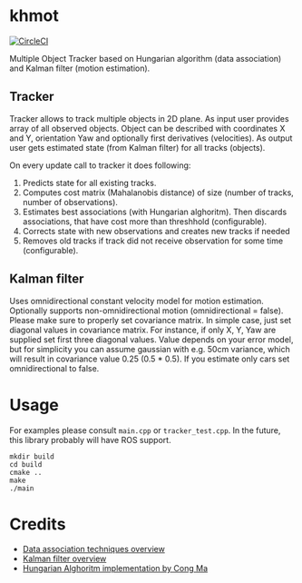 # khmot

[![CircleCI](https://circleci.com/gh/r7vme/khmot.svg?style=svg&circle-token=1e8d4b00566db51b2cba5178e5281a2c1093b789)](https://circleci.com/gh/r7vme/khmot)

Multiple Object Tracker based on Hungarian algorithm (data association) and Kalman filter (motion estimation).

## Tracker

Tracker allows to track multiple objects in 2D plane. As input user provides array of all observed objects. Object can be described with coordinates X and Y, orientation Yaw and optionally first derivatives (velocities). As output user gets estimated state (from Kalman filter) for all tracks (objects).

On every update call to tracker it does following:
1. Predicts state for all existing tracks.
2. Computes cost matrix (Mahalanobis distance) of size (number of tracks, number of observations).
3. Estimates best associations (with Hungarian alghoritm). Then discards associations, that have cost more than threshhold (configurable).
4. Corrects state with new observations and creates new tracks if needed
5. Removes old tracks if track did not receive observation for some time (configurable).

## Kalman filter

Uses omnidirectional constant velocity model for motion estimation. Optionally supports non-omnidirectional motion (omnidirectional = false). Please make sure to properly set covariance matrix. In simple case, just set diagonal values in covariance matrix. For instance, if only X, Y, Yaw are supplied set first three diagonal values. Value depends on your error model, but for simplicity you can assume gaussian with e.g. 50cm variance, which will result in covariance value 0.25 (0.5 * 0.5). If you estimate only cars set omnidirectional to false.

# Usage

For examples please consult `main.cpp` or `tracker_test.cpp`. In the future, this library probably will have ROS support.

```
mkdir build
cd build
cmake ..
make
./main
```

# Credits

- [Data association techniques overview](http://ais.informatik.uni-freiburg.de/teaching/ws10/robotics2/pdfs/rob2-15-dataassociation.pdf)
- [Kalman filter overview](http://www.sci.utah.edu/~gerig/CS6320-S2013/Materials/MI37slides-Kalman.pdf)
- [Hungarian Alghoritm implementation by Cong Ma](https://github.com/mcximing/hungarian-algorithm-cpp)

